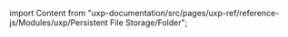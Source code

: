 
import Content from "uxp-documentation/src/pages/uxp-ref/reference-js/Modules/uxp/Persistent File Storage/Folder";

<Content query="product=xd"/>
